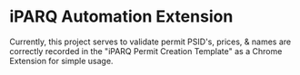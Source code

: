 # iPARQ Automation Extension
Currently, this project serves to validate permit PSID's, prices, & names are correctly recorded in the "iPARQ Permit Creation Template" as a Chrome Extension for simple usage. 
